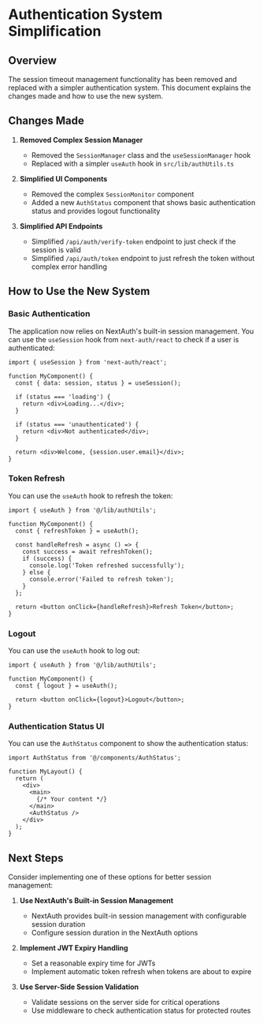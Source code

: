 # Authentication System Simplification

## Overview

The session timeout management functionality has been removed and replaced with a simpler authentication system. This document explains the changes made and how to use the new system.

## Changes Made

1. **Removed Complex Session Manager**
   - Removed the `SessionManager` class and the `useSessionManager` hook
   - Replaced with a simpler `useAuth` hook in `src/lib/authUtils.ts`

2. **Simplified UI Components**
   - Removed the complex `SessionMonitor` component
   - Added a new `AuthStatus` component that shows basic authentication status and provides logout functionality

3. **Simplified API Endpoints**
   - Simplified `/api/auth/verify-token` endpoint to just check if the session is valid
   - Simplified `/api/auth/token` endpoint to just refresh the token without complex error handling

## How to Use the New System

### Basic Authentication

The application now relies on NextAuth's built-in session management. You can use the `useSession` hook from `next-auth/react` to check if a user is authenticated:

```tsx
import { useSession } from 'next-auth/react';

function MyComponent() {
  const { data: session, status } = useSession();
  
  if (status === 'loading') {
    return <div>Loading...</div>;
  }
  
  if (status === 'unauthenticated') {
    return <div>Not authenticated</div>;
  }
  
  return <div>Welcome, {session.user.email}</div>;
}
```

### Token Refresh

You can use the `useAuth` hook to refresh the token:

```tsx
import { useAuth } from '@/lib/authUtils';

function MyComponent() {
  const { refreshToken } = useAuth();
  
  const handleRefresh = async () => {
    const success = await refreshToken();
    if (success) {
      console.log('Token refreshed successfully');
    } else {
      console.error('Failed to refresh token');
    }
  };
  
  return <button onClick={handleRefresh}>Refresh Token</button>;
}
```

### Logout

You can use the `useAuth` hook to log out:

```tsx
import { useAuth } from '@/lib/authUtils';

function MyComponent() {
  const { logout } = useAuth();
  
  return <button onClick={logout}>Logout</button>;
}
```

### Authentication Status UI

You can use the `AuthStatus` component to show the authentication status:

```tsx
import AuthStatus from '@/components/AuthStatus';

function MyLayout() {
  return (
    <div>
      <main>
        {/* Your content */}
      </main>
      <AuthStatus />
    </div>
  );
}
```

## Next Steps

Consider implementing one of these options for better session management:

1. **Use NextAuth's Built-in Session Management**
   - NextAuth provides built-in session management with configurable session duration
   - Configure session duration in the NextAuth options

2. **Implement JWT Expiry Handling**
   - Set a reasonable expiry time for JWTs
   - Implement automatic token refresh when tokens are about to expire

3. **Use Server-Side Session Validation**
   - Validate sessions on the server side for critical operations
   - Use middleware to check authentication status for protected routes
